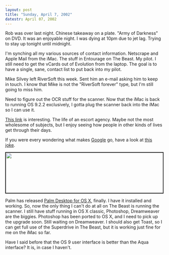 ```yaml
---
layout: post
title: "Sunday, April 7, 2002"
datestr: April 07, 2002
---
```


Rob was over last night. Chinese takeaway on a plate. &quot;Army of Darkness&quot;
on DVD. It was an enjoyable night. I was dying at 10pm due to jet lag. Trying
to stay up tonight until midnight.

I'm synching all my various sources of contact information. Netscrape and Apple
Mail from the iMac. The stuff in Entourage on The Beast. My pilot. I still need
to get the vCards out of Evolution from the laptop. The goal is to have a single,
sane, contact list to put back into my pilot.

Mike Silvey left RiverSoft this week. Sent him an e-mail asking him to keep
in touch. I know that Mike is not the &quot;RiverSoft forever&quot; type, but
I'm still going to miss him.

Need to figure out the OCR stuff for the scanner. Now that the iMac is back
to running OS 9.2.2 exclusively, I gotta plug the scanner back into the iMac
so I can use it.

<a href="http://www.webgenie.com/Software/Guestar/Evaluation/Guestbooks/anne901753785.html">This
link</a> is interesting. The life of an escort agency. Maybe not the most wholesome
of subjects, but I enjoy seeing how people in other kinds of lives get through
their days.

If you were every wondering what makes <a href="http://www.google.com/">Google</a>
go, have a look at <a href="http://www.google.com/technology/pigeonrank.html">this
joke</a>.

<a href="http://www.google.com/technology/pigeonrank.html"><img src="http://www.munged.org/pix/pigeon_system.jpg" width="580" height="129" border="2"></a>

Palm has released <a href="http://www.palm.com/software/desktop/mac.html">Palm
Desktop for OS X</a>, finally. I have it installed and working. So, now the
only thing I can't do at all on The Beast is running the scanner. I still have
stuff running in OS X classic, Photoshop, Dreamweaver are the biggies. Photoshop
has been ported to OS X, and I need to pick up the upgrade soon. Still waiting
on Dreamweaver. I should also get Toast, so I can get full use of the Superdrive
in The Beast, but it is working just fine for me on the iMac so far.

Have I said before that the OS 9 user interface is better than the Aqua interface?
It is, in case I haven't.

